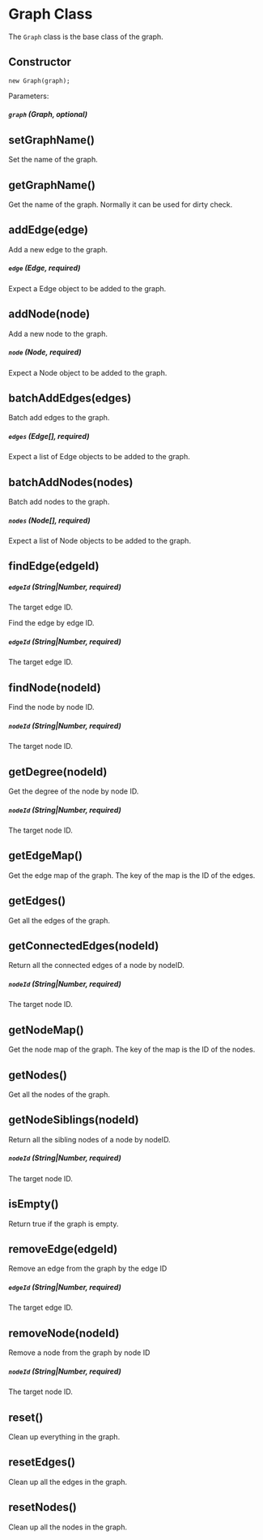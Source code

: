 # Graph Class

The `Graph` class is the base class of the graph.

## Constructor
```
new Graph(graph);
```

Parameters:

##### `graph` (Graph, optional)

## setGraphName()
Set the name of the graph.

## getGraphName()
Get the name of the graph. Normally it can be used for dirty check.

## addEdge(edge)

Add a new edge to the graph.

##### `edge` (Edge, required)
Expect a Edge object to be added to the graph.

## addNode(node)

Add a new node to the graph.

##### `node` (Node, required)
Expect a Node object to be added to the graph.


## batchAddEdges(edges)

Batch add edges to the graph.

##### `edges` (Edge[], required)
Expect a list of Edge objects to be added to the graph.


## batchAddNodes(nodes)

Batch add nodes to the graph.

##### `nodes` (Node[], required)
Expect a list of Node objects to be added to the graph.

## findEdge(edgeId)

##### `edgeId` (String|Number, required)
The target edge ID.

Find the edge by edge ID.

##### `edgeId` (String|Number, required)
The target edge ID.

## findNode(nodeId)

Find the node by node ID.

##### `nodeId` (String|Number, required)
The target node ID.


## getDegree(nodeId)

Get the degree of the node by node ID.

##### `nodeId` (String|Number, required)
The target node ID.

## getEdgeMap()

Get the edge map of the graph. The key of the map is the ID of the edges.

## getEdges()

Get all the edges of the graph.


## getConnectedEdges(nodeId)

Return all the connected edges of a node by nodeID.

##### `nodeId` (String|Number, required)
The target node ID.


## getNodeMap()

Get the node map of the graph. The key of the map is the ID of the nodes.


## getNodes()

Get all the nodes of the graph.

## getNodeSiblings(nodeId)

Return all the sibling nodes of a node by nodeID.

##### `nodeId` (String|Number, required)
The target node ID.


## isEmpty()

Return true if the graph is empty.


## removeEdge(edgeId)

Remove an edge from the graph by the edge ID

##### `edgeId` (String|Number, required)
The target edge ID.


## removeNode(nodeId)

Remove a node from the graph by node ID

##### `nodeId` (String|Number, required)
The target node ID.


## reset()

Clean up everything in the graph.

## resetEdges()

Clean up all the edges in the graph.

## resetNodes()

Clean up all the nodes in the graph.
